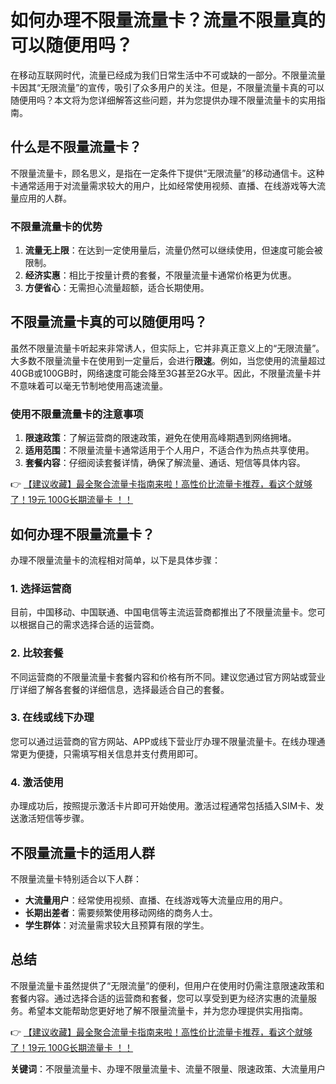 # 如何办理不限量流量卡？流量不限量真的可以随便用吗？

在移动互联网时代，流量已经成为我们日常生活中不可或缺的一部分。不限量流量卡因其“无限流量”的宣传，吸引了众多用户的关注。但是，不限量流量卡真的可以随便用吗？本文将为您详细解答这些问题，并为您提供办理不限量流量卡的实用指南。

## 什么是不限量流量卡？

不限量流量卡，顾名思义，是指在一定条件下提供“无限流量”的移动通信卡。这种卡通常适用于对流量需求较大的用户，比如经常使用视频、直播、在线游戏等大流量应用的人群。

### 不限量流量卡的优势
1. **流量无上限**：在达到一定使用量后，流量仍然可以继续使用，但速度可能会被限制。
2. **经济实惠**：相比于按量计费的套餐，不限量流量卡通常价格更为优惠。
3. **方便省心**：无需担心流量超额，适合长期使用。

## 不限量流量卡真的可以随便用吗？

虽然不限量流量卡听起来非常诱人，但实际上，它并非真正意义上的“无限流量”。大多数不限量流量卡在使用到一定量后，会进行**限速**。例如，当您使用的流量超过40GB或100GB时，网络速度可能会降至3G甚至2G水平。因此，不限量流量卡并不意味着可以毫无节制地使用高速流量。

### 使用不限量流量卡的注意事项
1. **限速政策**：了解运营商的限速政策，避免在使用高峰期遇到网络拥堵。
2. **适用范围**：不限量流量卡通常适用于个人用户，不适合作为热点共享使用。
3. **套餐内容**：仔细阅读套餐详情，确保了解流量、通话、短信等具体内容。

👉 [【建议收藏】最全聚合流量卡指南来啦！高性价比流量卡推荐，看这个就够了！19元 100G长期流量卡 ！！](https://bit.ly/Liuliangka)

## 如何办理不限量流量卡？

办理不限量流量卡的流程相对简单，以下是具体步骤：

### 1. 选择运营商
目前，中国移动、中国联通、中国电信等主流运营商都推出了不限量流量卡。您可以根据自己的需求选择合适的运营商。

### 2. 比较套餐
不同运营商的不限量流量卡套餐内容和价格有所不同。建议您通过官方网站或营业厅详细了解各套餐的详细信息，选择最适合自己的套餐。

### 3. 在线或线下办理
您可以通过运营商的官方网站、APP或线下营业厅办理不限量流量卡。在线办理通常更为便捷，只需填写相关信息并支付费用即可。

### 4. 激活使用
办理成功后，按照提示激活卡片即可开始使用。激活过程通常包括插入SIM卡、发送激活短信等步骤。

## 不限量流量卡的适用人群

不限量流量卡特别适合以下人群：
- **大流量用户**：经常使用视频、直播、在线游戏等大流量应用的用户。
- **长期出差者**：需要频繁使用移动网络的商务人士。
- **学生群体**：对流量需求较大且预算有限的学生。

## 总结

不限量流量卡虽然提供了“无限流量”的便利，但用户在使用时仍需注意限速政策和套餐内容。通过选择合适的运营商和套餐，您可以享受到更为经济实惠的流量服务。希望本文能帮助您更好地了解不限量流量卡，并为您办理提供实用指南。

👉 [【建议收藏】最全聚合流量卡指南来啦！高性价比流量卡推荐，看这个就够了！19元 100G长期流量卡 ！！](https://bit.ly/Liuliangka)

**关键词**：不限量流量卡、办理不限量流量卡、流量不限量、限速政策、大流量用户
